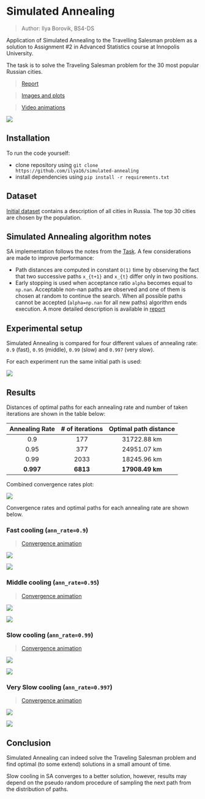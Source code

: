 # Simulated Annealing

> Author: Ilya Borovik, BS4-DS

Application of Simulated Annealing to the Travelling Salesman problem
as a solution to Assignment #2 in Advanced Statistics course at Innopolis University.

The task is to solve the Traveling Salesman problem for the 30 most popular Russian cities.

> [Report](https://v2.overleaf.com/read/vqjqddbtgmpk)

> [Images and plots](results/images)

> [Video animations](results/videos)

![](https://user-images.githubusercontent.com/22874472/48859966-98f56680-edd0-11e8-8c9d-066aa37aa2b8.gif)

## Installation 
To run the code yourself:
* clone repository using `git clone https://github.com/ilya16/simulated-annealing`
* install dependencies using `pip install -r requirements.txt`

## Dataset

[Initial dataset](https://gist.github.com/nalgeon/5307af065ff0e3bc97927c832fabe26b) 
contains a description of all cities in Russia. 
The top 30 cities are chosen by the population.

## Simulated Annealing algorithm notes
SA implementation follows the notes from the [Task](https://hackmd.io/s/r1WGbzm6Q). 
A few considerations are made to improve performance:
* Path distances are computed in constant `O(1)` time by observing the fact 
that two successive paths `x_{t+1}` and `x_{t}` differ only in two positions.
* Early stopping is used when acceptance ratio `alpha` becomes equal to `np.nan`.
Acceptable non-nan paths are observed and one of them is chosen at random to continue the search.
When all possible paths cannot be accepted (`alpha=np.nan` for all new paths) algorithm ends execution.
A more detailed description is available in [report](https://v2.overleaf.com/read/vqjqddbtgmpk)

## Experimental setup

Simulated Annealing is compared for four different values of annealing rate: 
`0.9` (fast), `0.95` (middle), `0.99` (slow) and `0.997` (very slow). 

For each experiment run the same initial path is used:

![](results/images/init_path.png) 

## Results

Distances of optimal paths for each annealing rate and 
number of taken iterations are shown in the table below:

| Annealing Rate | # of iterations | Optimal path distance |
|:--------------:|:---------------:|:---------------------:|
| 0.9            | 177             | 31722.88 km           |
| 0.95           | 377             | 24951.07 km           |
| 0.99           | 2033            | 18245.96 km           |
| **0.997**      | **6813**        | **17908.49 km**       |

Combined convergence rates plot:

![](results/images/conv_rates_all.png)

Convergence rates and optimal paths for each annealing rate are shown below.

### Fast cooling (`ann_rate=0.9`)

> [Convergence animation](results/videos/fast_09_country.mp4)

![](results/images/conv_rates_09.png)

![](results/images/opt_path_09.png)
 

### Middle cooling (`ann_rate=0.95`)

> [Convergence animation](results/videos/mid_095_country.mp4)

![](results/images/conv_rates_095.png)

![](results/images/opt_path_095.png)


### Slow cooling (`ann_rate=0.99`)

> [Convergence animation](results/videos/slow_099_country.mp4)

![](results/images/conv_rates_099.png)

![](results/images/opt_path_099.png)


### Very Slow cooling (`ann_rate=0.997`)

> [Convergence animation](results/videos/slow_0997_country.mp4)

![](results/images/conv_rates_0997.png)

![](results/images/opt_path_0997.png)


## Conclusion
Simulated Annealing can indeed solve the Traveling Salesman problem 
and find optimal (to some extend) solutions in a small amount of time.

Slow cooling in SA converges to a better solution, however, 
results may depend on the pseudo random procedure of sampling the next path 
from the distribution of paths.

